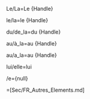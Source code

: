 Le/La=Le {Handle}

le/la=le {Handle}

du/de_la=du {Handle}

au/à_la=au {Handle}

au/a_la=au {Handle}

lui/elle=lui

/e={null}

=[Sec/FR_Autres_Elements.md]
